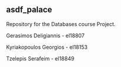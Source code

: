 asdf_palace
---------

Repository for the Databases course Project.

Gerasimos Deligiannis - el18807

Kyriakopoulos Georgios - el18153

Tzelepis Serafeim - el18849